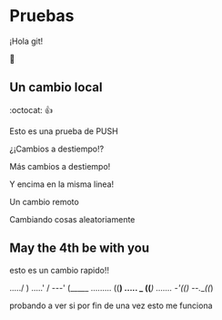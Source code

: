 # Pruebas

¡Hola git!

:bug:

## Un cambio local
:octocat: :+1:

Esto es una prueba de PUSH

¿¡Cambios a destiempo!?

Más cambios a destiempo!

Y encima en la misma linea!

Un cambio remoto

Cambiando cosas aleatoriamente



## May the 4th be with you

esto es un cambio rapido!!

...../ )
.....' /
---' (_____
......... ((__)
..... _ ((___)
....... -'((__)
--.___((_) 

probando a ver si por fin de una vez esto me funciona
